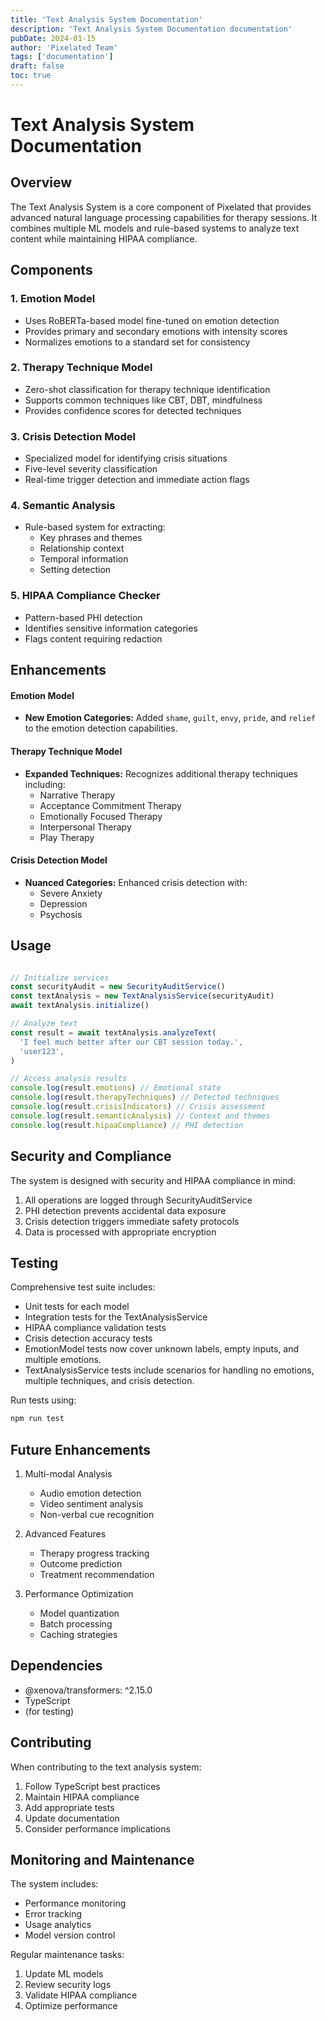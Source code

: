 ```yaml
---
title: 'Text Analysis System Documentation'
description: 'Text Analysis System Documentation documentation'
pubDate: 2024-01-15
author: 'Pixelated Team'
tags: ['documentation']
draft: false
toc: true
---
```


# Text Analysis System Documentation

## Overview

The Text Analysis System is a core component of Pixelated that provides advanced natural language processing capabilities for therapy sessions. It combines multiple ML models and rule-based systems to analyze text content while maintaining HIPAA compliance.

## Components

### 1. Emotion Model

- Uses RoBERTa-based model fine-tuned on emotion detection
- Provides primary and secondary emotions with intensity scores
- Normalizes emotions to a standard set for consistency

### 2. Therapy Technique Model

- Zero-shot classification for therapy technique identification
- Supports common techniques like CBT, DBT, mindfulness
- Provides confidence scores for detected techniques

### 3. Crisis Detection Model

- Specialized model for identifying crisis situations
- Five-level severity classification
- Real-time trigger detection and immediate action flags

### 4. Semantic Analysis

- Rule-based system for extracting:
  - Key phrases and themes
  - Relationship context
  - Temporal information
  - Setting detection

### 5. HIPAA Compliance Checker

- Pattern-based PHI detection
- Identifies sensitive information categories
- Flags content requiring redaction

## Enhancements

#### Emotion Model

- **New Emotion Categories:** Added `shame`, `guilt`, `envy`, `pride`, and `relief` to the emotion detection capabilities.

#### Therapy Technique Model

- **Expanded Techniques:** Recognizes additional therapy techniques including:
  - Narrative Therapy
  - Acceptance Commitment Therapy
  - Emotionally Focused Therapy
  - Interpersonal Therapy
  - Play Therapy

#### Crisis Detection Model

- **Nuanced Categories:** Enhanced crisis detection with:
  - Severe Anxiety
  - Depression
  - Psychosis

## Usage

```typescript

// Initialize services
const securityAudit = new SecurityAuditService()
const textAnalysis = new TextAnalysisService(securityAudit)
await textAnalysis.initialize()

// Analyze text
const result = await textAnalysis.analyzeText(
  'I feel much better after our CBT session today.',
  'user123',
)

// Access analysis results
console.log(result.emotions) // Emotional state
console.log(result.therapyTechniques) // Detected techniques
console.log(result.crisisIndicators) // Crisis assessment
console.log(result.semanticAnalysis) // Context and themes
console.log(result.hipaaCompliance) // PHI detection
```

## Security and Compliance

The system is designed with security and HIPAA compliance in mind:

1. All operations are logged through SecurityAuditService
2. PHI detection prevents accidental data exposure
3. Crisis detection triggers immediate safety protocols
4. Data is processed with appropriate encryption

## Testing

Comprehensive test suite includes:

- Unit tests for each model
- Integration tests for the TextAnalysisService
- HIPAA compliance validation tests
- Crisis detection accuracy tests
- EmotionModel tests now cover unknown labels, empty inputs, and multiple emotions.
- TextAnalysisService tests include scenarios for handling no emotions, multiple techniques, and crisis detection.

Run tests using:

```bash
npm run test
```

## Future Enhancements

1. Multi-modal Analysis
   - Audio emotion detection
   - Video sentiment analysis
   - Non-verbal cue recognition

2. Advanced Features
   - Therapy progress tracking
   - Outcome prediction
   - Treatment recommendation

3. Performance Optimization
   - Model quantization
   - Batch processing
   - Caching strategies

## Dependencies

- @xenova/transformers: ^2.15.0
- TypeScript
- (for testing)

## Contributing

When contributing to the text analysis system:

1. Follow TypeScript best practices
2. Maintain HIPAA compliance
3. Add appropriate tests
4. Update documentation
5. Consider performance implications

## Monitoring and Maintenance

The system includes:

- Performance monitoring
- Error tracking
- Usage analytics
- Model version control

Regular maintenance tasks:

1. Update ML models
2. Review security logs
3. Validate HIPAA compliance
4. Optimize performance
